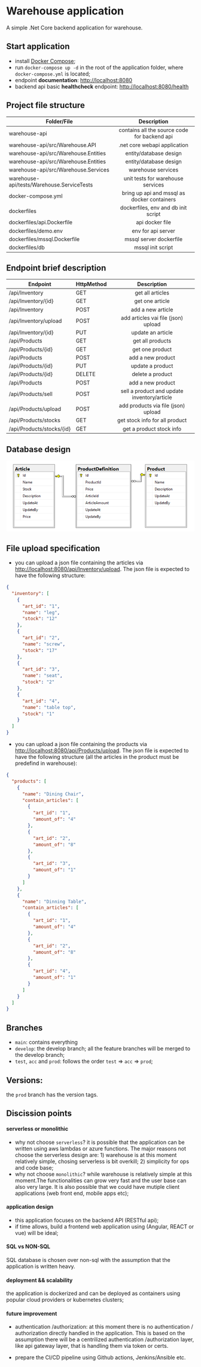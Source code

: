 # Warehouse application

A simple .Net Core backend application for warehouse. 

## Start application

- install [Docker Compose](https://docs.docker.com/compose/install/);
- run `docker-compose up -d` in the root of the application folder, where `docker-compose.yml` is located;
- endpoint **documentation**: [http://localhost:8080](http://localhost:8080/)
- backend api basic **healthcheck** endpoint: [http://localhost:8080/health](http://localhost:8080/health)

## Project file structure

| Folder/File                                   | Description |
| -------------                                 |:-------------:|
| warehouse-api                                 | contains all the source code for backend api |
| warehouse-api/src/Warehouse.API               | .net core webapi application |
| warehouse-api/src/Warehouse.Entities          | entity/database design |
| warehouse-api/src/Warehouse.Entities          | entity/database design |
| warehouse-api/src/Warehouse.Services          | warehouse services |
| warehouse-api/tests/Warehouse.ServiceTests    | unit tests for warehouse services |
| docker-compose.yml                            | bring up api and mssql as docker containers |
| dockerfiles                                   | dockerfiles, env and db init script |
| dockerfiles/api.Dockerfile                    | api docker file |
| dockerfiles/demo.env                          | env for api server |
| dockerfiles/mssql.Dockerfile                  | mssql server dockerfile |
| dockerfiles/db                                | mssql init script |


## Endpoint brief description
| Endpoint | HttpMethod| Description|
| ------------- | ------------- |:-------------:|
| /api/Inventory | GET | get all articles|
| /api/Inventory/{id} | GET | get one article|
| /api/Inventory | POST | add a new article|
| /api/Inventory/upload | POST | add articles vai file (json) upload |
| /api/Inventory/{id} | PUT | update an article|
| /api/Products | GET | get all products |
| /api/Products/{id} | GET | get one product |
| /api/Products | POST | add a new product |
| /api/Products/{id} | PUT | update a product |
| /api/Products/{id} | DELETE | delete a product |
| /api/Products | POST | add a new product |
| /api/Products/sell | POST | sell a product and update inventory/article |
| /api/Products/upload | POST | add products via file (json) upload |
| /api/Products/stocks | GET | get stock info for all product |
| /api/Products/stocks/{id} | GET | get a product stock info |

## Database design
![warehouse db](./db_diagram.PNG)


## File upload specification
- you can upload a json file containing the articles via [http://localhost:8080/api/Inventory/upload](http://localhost:8080/api/Inventory/upload). The json file is expected to have the following structure: 


```json
{
  "inventory": [
    {
      "art_id": "1",
      "name": "leg",
      "stock": "12"
    },
    {
      "art_id": "2",
      "name": "screw",
      "stock": "17"
    },
    {
      "art_id": "3",
      "name": "seat",
      "stock": "2"
    },
    {
      "art_id": "4",
      "name": "table top",
      "stock": "1"
    }
  ]
}
````

- you can upload a json file containing the products via [http://localhost:8080/api/Products/upload](http://localhost:8080/api/Products/upload). The json file is expected to have the following structure (all the articles in the product must be predefind in warehouse): 

```json
{
  "products": [
    {
      "name": "Dining Chair",
      "contain_articles": [
        {
          "art_id": "1",
          "amount_of": "4"
        },
        {
          "art_id": "2",
          "amount_of": "8"
        },
        {
          "art_id": "3",
          "amount_of": "1"
        }
      ]
    },
    {
      "name": "Dinning Table",
      "contain_articles": [
        {
          "art_id": "1",
          "amount_of": "4"
        },
        {
          "art_id": "2",
          "amount_of": "8"
        },
        {
          "art_id": "4",
          "amount_of": "1"
        }
      ]
    }
  ]
}

```

## Branches
- `main`: contains everything
- `develop`: the develop branch; all the feature branches will be merged to the develop branch;
- `test`, `acc` and `prod`: follows the order `test` => `acc` => `prod`;

## Versions:
the `prod` branch has the version tags.


## Discission points

####    serverless or monolithic
- why not choose `serverless`? it is possible that the application can be written using aws lambdas or azure functions. The major reasons not choose the serverless design are: 1) warehouse is at this moment relatively simple, chosing serverless is bit overkill; 2) simplicity for ops and code base;
-  why not choose `monolithic`? while warehouse is relatively simple at this moment.The functionalities can grow very fast and the user base can also very large. It is also possible that we could have mutiple client applications (web front end, mobile apps etc);

#### application design
- this application focuses on the backend API (RESTful api);
- if time allows, build a frontend web application using (Angular, REACT or vue) will be ideal;

#### SQL vs NON-SQL
SQL database is chosen over non-sql with the assumption that the application is written heavy.

#### deployment && scalability
the application is dockerized and can be deployed as containers using popular cloud providers or kubernetes clusters;


#### future improvement
- authentication /authorization: at this moment there is no authentication / authorization directly handled in the application. This is based on the assumption there will be a centrilized authentication /authorization layer, like api gateway layer, that is handling them via token or certs. 

- prepare the CI/CD pipeline using Github actions, Jenkins/Ansible etc.